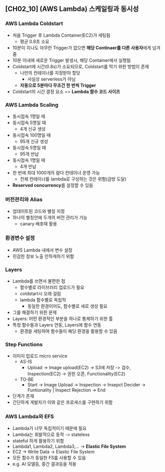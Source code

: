 ## [CH02_10] (AWS Lambda) 스케일링과 동시성

### AWS Lambda Coldstart
- 처음 Trigger 후 Lambda Container(EC2)가 세팅됨
  - 평균 0.8초 소요
- 10분이 지나도 아무런 Trigger가 없으면 **해당 Continaer를 다른 사용자**에게 넘겨줌
- 10분 이내에 새로운 Trigger 발생시, 해당 Container에서 실행됨
- Coldstart에 시간(0.8s)가 소요되므로, Coldstart를 막기 위한 방법이 존재
  - 나만의 컨테이너를 지정받아 할당
    - 사실상 serverless가 아님
  - **자동으로 5분마다 무조건 한 번씩 Trigger**
- Coldstart의 시간 결정 요소 => **Lambda 함수 코드 사이즈**

### AWS Lambda Scaling
- 동시접속 1명일 때
- 동시접속 5명일 때
  - 4개 신규 생성
- 동시접속 100명일 때
  - 95개 신규 생성
- 동시접속 5명일 때
  - 95개 반납
- 동시접속 1명일 때
  - 4개 반납
- 한 번에 최대 1000개의 람다 컨테이너 운영 가능
  - 전체 컨테이너를 lambda로 구성하는 것은 위험(금방 도달)
- **Reserved concurrency**를 설정할 수 있음

### 버전관리와 Alias
- 업데이트된 코드와 별칭 지정
- 하나의 별칭안에 두개의 버전 관리가 가능
  - canary 배포때 활용

### 환경변수 설정
- AWS Lambda 내에서 변수 설정
- 민감한 정보 노출 안하게하기 위함

### Layers
- Lambda를 쓰면서 불편한 점
  - 함수별로 라이브러리 업로드가 필요
  - coldstart시 오래 걸림
  - lambda 함수별로 독립적
    - 동일한 환경이어도, 함수별로 새로 생성 필요
- 그를 해결하기 위한 문제
- Layers: 어떤 환경적인 부분을 하나로 통제하기 위한 툴
- 특정 함수들과 Layers 연동, Layers에 함수 연동
  - 환경을 세팅하여 함수들이 해당 환경을 활용할 수 있음

### Step Functions
- 이미지 업로드 micro service
  - AS-IS
    - Upload -> Image upload(EC2) -> S3에 저장 -> 검수, Inspection(EC2) -> 권한 오픈, Functionality(EC2)
  - TO-BE
    - Start -> Image Upload -> Inspection -> Insepct Decider -> Funtionality | Inspect Rejection -> End
- 단계가 존재
- 간단하게 개발자가 이와 같은 프로세스를 구현하기 위함

### AWS Lambda와 EFS
- Lambda가 너무 독립적이기 때문에 필요
- Lambda는 휘발적으로 동작 -> stateless
- stateful 하게 활용하기 위함
- Lambda1, Lambda2, Lambda3,... -> **Elastic File System**
- EC2 -> Write Data -> Elastic File System
- 모든 함수가 동일한 FS를 사용할 수 있음
- e.g. AI 모델등, 중간 결과등을 적용